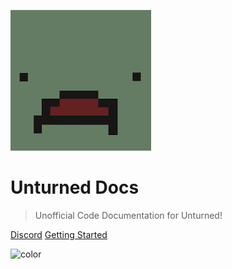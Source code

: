 ![logo](_media/logo.png ':no-zoom')

# Unturned Docs

> Unofficial Code Documentation for Unturned!

[Discord](https://discord.gg/3NgnzKk)
[Getting Started](guides/creating_a_module.md)

![color](#3c3c3c)